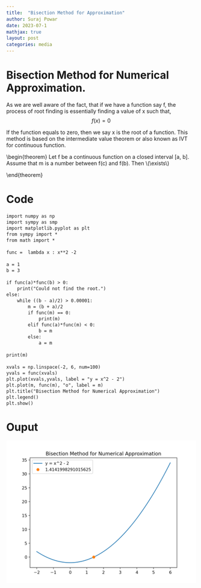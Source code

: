 ```yaml
---
title:  "Bisection Method for Approximation"
author: Suraj Powar
date: 2023-07-1
mathjax: true
layout: post
categories: media
---
```


# Bisection Method for Numerical Approximation.
As we are well aware of the fact, that if we have a function say f, the process of root finding is essentially finding a value of x such that, $$ f(x) = 0$$

If the function equals to zero, then we say x is the root of a function. This method is based on the intermediate value theorem or also known as IVT for continuous function. 

\begin{theorem}
Let f be a continuous function on a closed interval [a, b]. Assume that m is a number between f(c) and f(b). Then \\(\exists\\)



\end{theorem}


# Code
```python3
import numpy as np
import sympy as smp
import matplotlib.pyplot as plt
from sympy import *
from math import *

func =  lambda x : x**2 -2

a = 1
b = 3

if func(a)*func(b) > 0:
    print("Could not find the root.")
else: 
    while ((b - a)/2) > 0.00001:
        m = (b + a)/2
        if func(m) == 0:
            print(m)
        elif func(a)*func(m) < 0:
            b = m
        else:
            a = m

print(m)

xvals = np.linspace(-2, 6, num=100)
yvals = func(xvals)
plt.plot(xvals,yvals, label = "y = x^2 - 2")
plt.plot(m, func(m), "o", label = m)
plt.title("Bisection Method for Numerical Approximation")
plt.legend()
plt.show()

```

# Ouput

![](assets/Figure_2.png)
